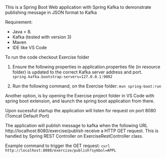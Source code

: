 This is a Spring Boot Web application with Spring Kafka to demonstrate publishing message in JSON format to Kafka

Requirement: 
- Java > 8.
- Kafka (tested with version 3)
- Maven 
- IDE like VS Code

To run the code checkout Exercise folder
1. Ensure the following properties in application.properties file (in resource folder) is updated to the correct Kafka server address and port.
				`spring.kafka.bootstrap-servers=127.0.0.1:9092`
		
2. Run the following command, on the Exercise folder: 
				`mvn spring-boot:run`

Another option, is by opening the Exercise project folder in VS Code with spring boot extension, and launch the spring boot application from there.

Upon sucessful startup the application will listen for request on port 8080 (Tomcat Default Port)

The application will publish message to kafka when the following URL http://localhost:8080/exercise/publish receive a HTTP GET request. 
This is handled by Spring REST Controller on ExerciseRestController class.

Example command to trigger the GET request:
	`curl http://localhost:8080/exercise/publish?symbol=APPL`



